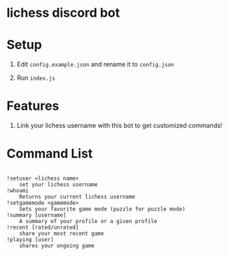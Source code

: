 # lichess discord bot

# Setup

1. Edit `config.example.json` and rename it to `config.json`

2. Run `index.js`

# Features

1. Link your lichess username with this bot to get customized commands!

# Command List
```

!setuser <lichess name>
    set your lichess username
!whoami
    Returns your current lichess username
!setgamemode <gamemode>
    Sets your favorite game mode (puzzle for puzzle mode)
!summary [username]
    A summary of your profile or a given profile
!recent [rated/unrated]
    share your most recent game
!playing [user]
    shares your ongoing game

```
